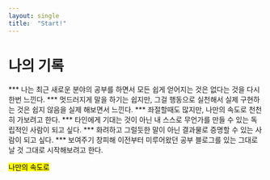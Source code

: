 ```yaml
---
layout: single
title:  "Start!"
---
```


# 나의 기록

*** 나는 최근 새로운 분야의 공부를 하면서 모든 쉽게 얻어지는 것은 없다는 것을 다시 한번 느낀다.
*** 멋드러지게 말을 하기는 쉽지만, 그걸 행동으로 실천해서 실제 구현하는 것은 쉽지 않음을 실제 해보면서 느낀다.
*** 좌절할때도 많지만, 나만의 속도로 천천히 가보려고 한다.
*** 타인에게 기대는 것이 아닌 내 스스로 무언가를 만들 수 있는 독립적인 사람이 되고 싶다.
*** 화려하고 그럴듯한 말이 아닌 결과물로 증명할 수 있는 사람이 되고 싶다.
*** 보여주기 창피해 이전부터 미루어왔던 공부 블로그를 있는 그대로 날 것 그대로 시작해보려고 한다. 

<mark>나만의 속도로</mark>
